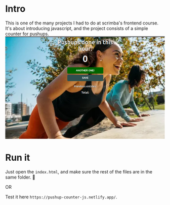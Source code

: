 # Intro
This is one of the many projects I had to do at scrimba's frontend course.
It's about introducing javascript, and the project consists of a simple counter for pushups.
![Application interface](app.png)

# Run it
Just open the `index.html`, and make sure the rest of the files are in the same folder. 🚀

OR

Test it here `https://pushup-counter-js.netlify.app/`.